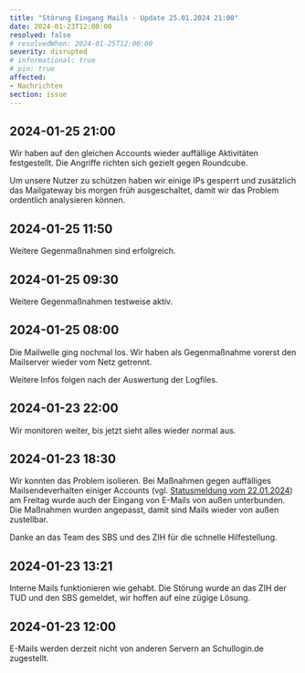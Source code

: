```yaml
---
title: "Störung Eingang Mails - Update 25.01.2024 21:00"
date: 2024-01-23T12:00:00
resolved: false
# resolvedWhen: 2024-01-25T12:00:00
severity: disrupted
# informational: true
# pin: true 
affected:
- Nachrichten
section: issue
---
```


## 2024-01-25 21:00

Wir haben auf den gleichen Accounts wieder auffällige Aktivitäten festgestellt.
Die Angriffe richten sich gezielt gegen Roundcube.

Um unsere Nutzer zu schützen haben wir einige IPs gesperrt und zusätzlich das Mailgateway
bis morgen früh ausgeschaltet, damit wir das Problem ordentlich analysieren können.

## 2024-01-25 11:50

Weitere Gegenmaßnahmen sind erfolgreich.

## 2024-01-25 09:30

Weitere Gegenmaßnahmen testweise aktiv.

## 2024-01-25 08:00

Die Mailwelle ging nochmal los.
Wir haben als Gegenmaßnahme vorerst den Mailserver wieder vom Netz getrennt.

Weitere Infos folgen nach der Auswertung der Logfiles.

## 2024-01-23 22:00

Wir monitoren weiter, bis jetzt sieht alles wieder normal aus.

## 2024-01-23 18:30

Wir konnten das Problem isolieren. Bei Maßnahmen gegen auffälliges Mailsendeverhalten einiger Accounts (vgl. [Statusmeldung vom 22.01.2024](https://status.schullogin.de/issues/2024-01-22t1000--accuntsperren/)) am Freitag wurde auch der Eingang von E-Mails von außen unterbunden.
Die Maßnahmen wurden angepasst, damit sind Mails wieder von außen zustellbar.

Danke an das Team des SBS und des ZIH für die schnelle Hilfestellung.

## 2024-01-23 13:21

Interne Mails funktionieren wie gehabt.
Die Störung wurde an das ZIH der TUD und den SBS gemeldet, wir hoffen auf eine zügige Lösung.

## 2024-01-23 12:00

E-Mails werden derzeit nicht von anderen Servern an Schullogin.de zugestellt.
